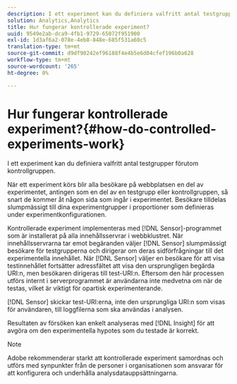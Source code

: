 ```yaml
---
description: I ett experiment kan du definiera valfritt antal testgrupper förutom kontrollgruppen.
solution: Analytics,Analytics
title: Hur fungerar kontrollerade experiment?
uuid: 9549e2ab-dca9-4fb1-9729-65072f951900
exl-id: 1d3af6a2-078e-4eb8-848e-685f531a60c5
translation-type: tm+mt
source-git-commit: d9df90242ef96188f4e4b5e6d04cfef196b0a628
workflow-type: tm+mt
source-wordcount: '265'
ht-degree: 0%

---
```


# Hur fungerar kontrollerade experiment?{#how-do-controlled-experiments-work}

I ett experiment kan du definiera valfritt antal testgrupper förutom kontrollgruppen.

När ett experiment körs blir alla besökare på webbplatsen en del av experimentet, antingen som en del av en testgrupp eller kontrollgruppen, så snart de kommer åt någon sida som ingår i experimentet. Besökare tilldelas slumpmässigt till dina experimentgrupper i proportioner som definieras under experimentkonfigurationen.

Kontrollerade experiment implementeras med [!DNL Sensor]-programmet som är installerat på alla innehållsservrar i webbklustret. När innehållsservrarna tar emot begäranden väljer [!DNL Sensor] slumpmässigt besökare för testgrupperna och dirigerar om deras sidförfrågningar till det experimentella innehållet. När [!DNL Sensor] väljer en besökare för att visa testinnehållet fortsätter adressfältet att visa den ursprungligen begärda URI:n, men besökaren dirigeras till test-URI:n. Eftersom den här processen utförs internt i serverprogrammet är användarna inte medvetna om när de testas, vilket är viktigt för opartisk experimenterande.

[!DNL Sensor] skickar test-URI:erna, inte den ursprungliga URI:n som visas för användaren, till loggfilerna som ska användas i analysen.

Resultaten av försöken kan enkelt analyseras med [!DNL Insight] för att avgöra om den experimentella hypotes som du testade är korrekt.

>[!NOTE]
>
>Adobe rekommenderar starkt att kontrollerade experiment samordnas och utförs med synpunkter från de personer i organisationen som ansvarar för att konfigurera och underhålla analysdatauppsättningarna.

